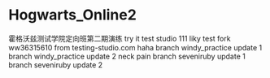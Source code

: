 # Hogwarts_Online2

霍格沃兹测试学院定向班第二期演练
try it
test studio
111
liky test fork
ww36315610
from testing-studio.com
haha
branch windy_practice update 1
branch windy_practice update 2
neck pain
branch seveniruby update 1
branch seveniruby update 2

